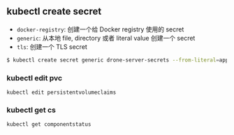 ## kubectl create secret

+ `docker-registry`: 创建一个给 Docker registry 使用的 secret
+ `generic`: 从本地 file, directory 或者 literal value 创建一个 secret
+ `tls`: 创建一个 TLS secret


``` bash
$ kubectl create secret generic drone-server-secrets --from-literal=app="hello, world"
```

### kubectl edit pvc 

`kubectl edit persistentvolumeclaims`

### kubectl get cs

`kubectl get componentstatus`


